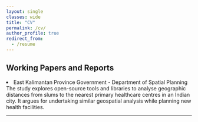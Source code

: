 ```yaml
---
layout: single
classes: wide
title: "CV"
permalink: /cv/
author_profile: true
redirect_from:
  - /resume
---
```


## Working Papers and Reports

<li>East Kalimantan Province Government - Department of Spatial Planning<br>
The study explores open-source tools and libraries to analyse geographic distances from slums to the nearest primary healthcare centres in an Indian city. It argues for undertaking similar geospatial analysis while planning new health facilities.
<br>
<hr/>
